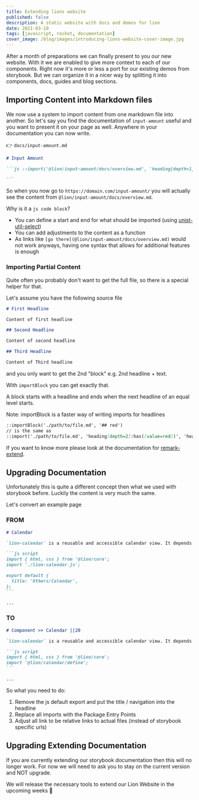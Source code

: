 ```yaml
---
title: Extending lions website
published: false
description: A static website with docs and demos for lion
date: 2021-03-10
tags: [javascript, rocket, documentation]
cover_image: /blog/images/introducing-lions-website-cover-image.jpg
---
```


After a month of preparations we can finally present to you our new website. With it we are enabled to give more context to each of our components.
Right now it's more or less a port for our existing demos from storybook. But we can organize it in a nicer way by splitting it into components, docs, guides and blog sections.

## Importing Content into Markdown files

We now use a system to import content from one markdown file into another.
So let's say you find the documentation of `input-amount` useful and you want to present it on your page as well.
Anywhere in your documentation you can now write.

👉 `docs/input-amount.md`

````md
# Input Amount

```js ::import('@lion/input-amount/docs/overview.md', 'heading[depth=1] ~ *')

```
````

So when you now go to `https://domain.com/input-amount/` you will actually see the content from `@lion/input-amount/docs/overview.md`.

Why is it a `js code block`?

- You can define a start and end for what should be imported (using [unist-util-select](https://github.com/syntax-tree/unist-util-select#support))
- You can add adjustments to the content as a function
- As links like `[go there](@lion/input-amount/docs/overview.md)` would not work anyways, having one syntax that allows for additional features is enough

### Importing Partial Content

Quite often you probably don't want to get the full file, so there is a special helper for that.

Let's assume you have the following source file

```md
# First Headline

Content of first headline

## Second Headline

Content of second headline

## Third Headline

Content of Third headline
```

and you only want to get the 2nd "block" e.g. 2nd headline + text.

With `importBlock` you can get exactly that.

A block starts with a headline and ends when the next headline of an equal level starts.

Note: importBlock is a faster way of writing imports for headlines

```md
::importBlock('./path/to/file.md', '## red')
// is the same as
::import('./path/to/file.md', 'heading[depth=2]:has([value=red])', 'heading[depth=2]:has([value=red]) ~heading[depth=2]')
```

If you want to know more please look at the documentation for [remark-extend](../fundamentals/node-tools/remark-extend/overview.md).

## Upgrading Documentation

Unfortunately this is quite a different concept then what we used with storybook before. Luckily the content is very much the same.

Let's convert an example page

### FROM

````md
# Calendar

`lion-calendar` is a reusable and accessible calendar view. It depends on [calendar](?path=/docs/calendar--default-story).

```js script
import { html, css } from '@lion/core';
import './lion-calendar.js';

export default {
  title: 'Others/Calendar',
};
```

...
````

### TO

````md
# Component >> Calendar ||20

`lion-calendar` is a reusable and accessible calendar view. It depends on [calendar](../../path/to/calendar.md).

```js script
import { html, css } from '@lion/core';
import '@lion/calendar/define';
```

...
````

So what you need to do:

1. Remove the js default export and put the title / navigation into the headline
2. Replace all imports with the Package Entry Points
3. Adjust all link to be relative links to actual files (instead of storybook specific urls)

## Upgrading Extending Documentation

If you are currently extending our storybook documentation then this will no longer work.
For now we will need to ask you to stay on the current version and NOT upgrade.

We will release the necessary tools to extend our Lion Website in the upcoming weeks 🤗
